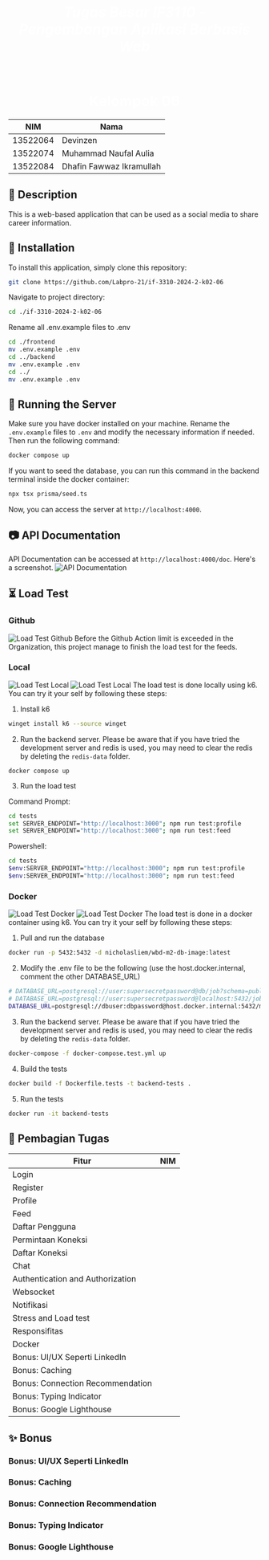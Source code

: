 <h1 align="center" style="color: #FFFFFF"><em> Tugas Besar IF3110 - Pengembangan Aplikasi Berbasis Web </em></h1>

<br>
<h1 align="center" style="color: #FFFFFF"> Kelompok 06 </h1>

<div align="center">

| NIM        | Nama           |
| ---------------- | ----------------- |
| 13522064 | Devinzen |
| 13522074 | Muhammad Naufal Aulia |
| 13522084 | Dhafin Fawwaz Ikramullah |

</div>

## 📄 Description
This is a web-based application that can be used as a social media to share career information.

## 🔨 Installation
To install this application, simply clone this repository:
```bash
git clone https://github.com/Labpro-21/if-3310-2024-2-k02-06
```
Navigate to project directory:
```bash
cd ./if-3310-2024-2-k02-06
```
Rename all .env.example files to .env
```bash
cd ./frontend
mv .env.example .env
cd ../backend
mv .env.example .env
cd ../
mv .env.example .env
```

## 🔨 Running the Server
Make sure you have docker installed on your machine. 
Rename the `.env.example` files to `.env` and modify the necessary information if needed.
Then run the following command:
```bash
docker compose up
```
If you want to seed the database, you can run this command in the backend terminal inside the docker container:
```bash
npx tsx prisma/seed.ts
```

Now, you can access the server at `http://localhost:4000`.

## 📷 API Documentation
API Documentation can be accessed at `http://localhost:4000/doc`. Here's a screenshot.
![API Documentation](screenshots/APIdoc.png)

## ⏳ Load Test

### Github
![Load Test Github](screenshots/load-test-github.png)
Before the Github Action limit is exceeded in the Organization, this project manage to finish the load test for the feeds.

### Local
![Load Test Local](screenshots/load-test-local-profile.png)
![Load Test Local](screenshots/load-test-local-feed.png)
The load test is done locally using k6. You can try it your self by following these steps:
1. Install k6

```bash
winget install k6 --source winget
```

2. Run the backend server. Please be aware that if you have tried the development server and redis is used, you may need to clear the redis by deleting the `redis-data` folder.

```
docker compose up
```

3. Run the load test

Command Prompt:

```bash
cd tests
set SERVER_ENDPOINT="http://localhost:3000"; npm run test:profile
set SERVER_ENDPOINT="http://localhost:3000"; npm run test:feed
```

Powershell:

```bash
cd tests
$env:SERVER_ENDPOINT="http://localhost:3000"; npm run test:profile
$env:SERVER_ENDPOINT="http://localhost:3000"; npm run test:feed
```

### Docker
![Load Test Docker](screenshots/load-test-docker-profile.png)
![Load Test Docker](screenshots/load-test-docker-feed.png)
The load test is done in a docker container using k6. You can try it your self by following these steps:

1. Pull and run the database

```bash
docker run -p 5432:5432 -d nicholasliem/wbd-m2-db-image:latest
```

2. Modify the .env file to be the following (use the host.docker.internal, comment the other DATABASE_URL)
```bash
# DATABASE_URL=postgresql://user:supersecretpassword@db/job?schema=public
# DATABASE_URL=postgresql://user:supersecretpassword@localhost:5432/job?schema=public
DATABASE_URL=postgresql://dbuser:dbpassword@host.docker.internal:5432/maindb?schema=public
```

3. Run the backend server. Please be aware that if you have tried the development server and redis is used, you may need to clear the redis by deleting the `redis-data` folder.
```bash
docker-compose -f docker-compose.test.yml up
```

4. Build the tests
```bash
docker build -f Dockerfile.tests -t backend-tests .
```

5. Run the tests
```bash
docker run -it backend-tests
```


## 📄 Pembagian Tugas
| Fitur                                              | NIM |
| -------------------------------------------------- | --- |
| Login                                              |     |
| Register                                           |     |
| Profile                                            |     |
| Feed                                               |     |
| Daftar Pengguna                                    |     |
| Permintaan Koneksi                                 |     |
| Daftar Koneksi                                     |     |
| Chat                                               |     |
| Authentication and Authorization                   |     |
| Websocket                                          |     |
| Notifikasi                                         |     |
| Stress and Load test                               |     |
| Responsifitas                                      |     |
| Docker                                             |     |
| Bonus: UI/UX Seperti LinkedIn                      |     |
| Bonus: Caching                                     |     |
| Bonus: Connection Recommendation                   |     |
| Bonus: Typing Indicator                            |     |
| Bonus: Google Lighthouse                           |     |

## ✨ Bonus

### Bonus: UI/UX Seperti LinkedIn

### Bonus: Caching

### Bonus: Connection Recommendation

### Bonus: Typing Indicator

### Bonus: Google Lighthouse

